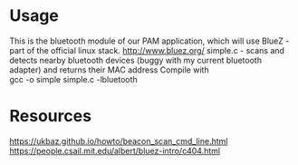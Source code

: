 Usage
=====

This is the bluetooth module of our PAM application, which will use BlueZ - part of the official linux stack. http://www.bluez.org/
simple.c - scans and detects nearby bluetooth devices (buggy with my current bluetooth adapter) and returns their MAC address 
Compile with  
gcc -o simple simple.c -lbluetooth
  
  
  
Resources
=========
  
https://ukbaz.github.io/howto/beacon_scan_cmd_line.html  
https://people.csail.mit.edu/albert/bluez-intro/c404.html  

